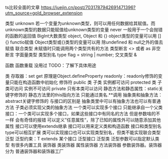 ts比较全面的文章
https://juejin.cn/post/7031787942691471396?utm_source=gold_browser_extension

类型
unknown  若一个变量为unknown类型，则可以用任何数据给其赋值。而unknown类型的数据只能赋值给unknown类型的变量
never 一般用于一个会抛错的函数的返回值
BigInt大数类型
object, Object 和 {}
    object类型的变量可以用 [] {} functio赋值
    Object类型或{}类型的变量可以用 除undefined 和 null之外的值去赋值
联合类型  未赋值时只能调用两个类型共有的方法
类型断言 <> 或者 as
非空断言
字面量类型
类型别名 type flag = string | number;
交叉类型 &

函数
函数重载 没用过 TODO：了解下具体用途

类
存取器：set get 原理是Object.defineProperty
readonly：readonly修饰的变量只能在构造函数中初始化
修饰符
    public 类 子类 实例都可访问
    protected 类 子类可访问 实例不可访问
    private 只有本类可以访问
静态方法和静态属性：static关键字修饰的 静态方法里的this指向方法 只能通过类名.**调用
抽象类和抽象方法：abstract关键字修饰的 与接口的区别是 抽象类里中可以有抽象方法也可以有普通方法 子类必须实现父类的抽象方法 一个类可以实现多个接口 只能继承自一个父类
接口：一个类可以实现多个接口，如果这些接口中有同名的方法 但是参数啥的不一样 会有奇怪的报错
    可以定义”任意属性“，除了已知的属性外可以随意添加其他属性
    接口可以使用extends继承
    接口可以用来定义类和构造函数
    接口和类型别名type可以相互扩展
    类可以实现接口也可以实现类型别名，但类不能实现联合类型
泛型
    泛型约束：T extends 某个接口
    泛型接口
    泛型类
    泛型参数可以指定默认类型
    有很多内置工具
装饰器 类装饰器 属性装饰器 方法装饰器 参数装饰器。装饰器分为 普通装饰器和装饰器工厂

